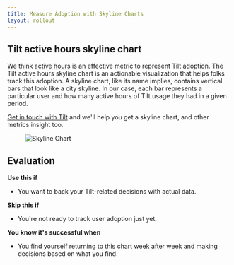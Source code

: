 ```yaml
---
title: Measure Adoption with Skyline Charts
layout: rollout
---
```


## Tilt active hours skyline chart

We think [active hours](../rollout/active-hours) is an effective metric to represent Tilt adoption. The Tilt active hours skyline chart is an actionable visualization that helps folks track this adoption. A skyline chart, like its name implies, contains vertical bars that look like a city skyline. In our case, each bar represents a particular user and how many active hours of Tilt usage they had in a given period.

[Get in touch with Tilt](https://calendly.com/dbentley/tilt-enterprise) and we'll help you get a skyline chart, and other metrics insight too.

<figure>
    <img src="/assets/img/rollout/skyline-chart.png" class="no-shadow" alt="Skyline Chart">
</figure>

## Evaluation

**Use this if**
* You want to back your Tilt-related decisions with actual data.

**Skip this if**
* You're not ready to track user adoption just yet.

**You know it's successful when**
* You find yourself returning to this chart week after week and making decisions based on what you find.
